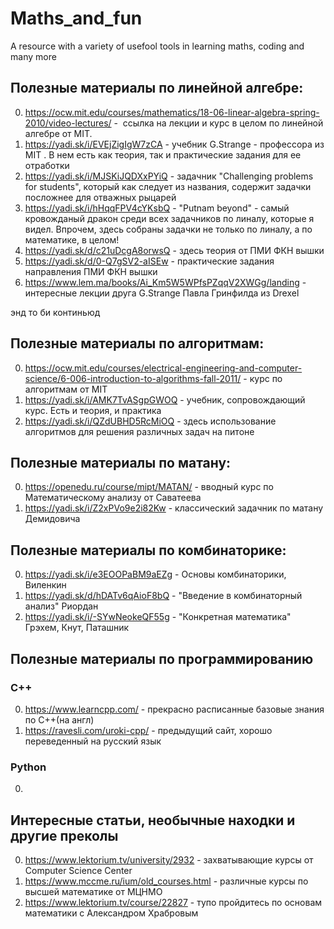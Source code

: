 # Maths_and_fun
A resource with a variety of usefool tools in learning maths, coding and many more

## Полезные материалы по линейной алгебре:

0. https://ocw.mit.edu/courses/mathematics/18-06-linear-algebra-spring-2010/video-lectures/ -  ссылка на лекции и курс в целом
по линейной алгебре от MIT. 
1. https://yadi.sk/i/EVEjZigIgW7zCA - учебник G.Strange - профессора из MIT . 
В нем есть как теория, так и практические задания для ее отработки
2. https://yadi.sk/i/MJSKiJQDXxPYiQ - задачник "Challenging problems for students", который
как следует из названия, содержит задачки посложнее для отважных рыцарей
3. https://yadi.sk/i/hHqqFPV4cYKsbQ - "Putnam beyond" - самый кровожданый дракон среди всех
задачников по линалу, которые я видел. Впрочем, здесь собраны задачки не только по линалу,
а по математике, в целом!
4. https://yadi.sk/d/c21uDcgA8orwsQ - здесь теория от ПМИ ФКН вышки
5. https://yadi.sk/d/0-Q7gSV2-aISEw - практические задания направления ПМИ ФКН вышки
6. https://www.lem.ma/books/Ai_Km5W5WPfsPZqqV2XWGg/landing - интересные лекции друга G.Strange Павла Гринфилда из Drexel

энд то би континьюд


## Полезные материалы по алгоритмам:
 
 0. https://ocw.mit.edu/courses/electrical-engineering-and-computer-science/6-006-introduction-to-algorithms-fall-2011/ -
 курс по алгоритмам от MIT
 1. https://yadi.sk/i/AMK7TvASgpGWOQ - учебник, сопровождающий курс. Есть и теория, и практика
 2. https://yadi.sk/i/QZdUBHD5RcMiOQ - здесь использование алгоритмов для решения различных задач на питоне
 

## Полезные материалы по матану:

0. https://openedu.ru/course/mipt/MATAN/ - вводный курс по Математическому анализу от Саватеева
1. https://yadi.sk/i/Z2xPVo9e2i82Kw - классический задачник по матану Демидовича


## Полезные материалы по комбинаторике:

0. https://yadi.sk/i/e3EOOPaBM9aEZg - Основы комбинаторики, Виленкин
1. https://yadi.sk/d/hDATv6qAioF8bQ - "Введение в комбинаторный анализ" Риордан
2. https://yadi.sk/i/-SYwNeokeQF55g - "Конкретная математика" Грэхем, Кнут, Паташник


## Полезные материалы по программированию

### С++
0. https://www.learncpp.com/ - прекрасно расписанные базовые знания по C++(на англ)
1. https://ravesli.com/uroki-cpp/ - предыдущий сайт, хорошо переведенный на русский язык

### Python
0. 

## Интересные статьи, необычные находки и другие преколы

0. https://www.lektorium.tv/university/2932 - захватывающие курсы от Computer Science Center
1. https://www.mccme.ru/ium/old_courses.html - различные курсы по высшей математике от МЦНМО
2. https://www.lektorium.tv/course/22827 - тупо пройдитесь по основам математики с Александром Храбровым
